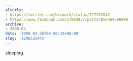 ```yaml
---
alturls:
- https://twitter.com/bismark/status/777252642
- https://www.facebook.com/17803937/posts/856464596099
archive:
- 2008-03
date: '2008-03-26T08:50:43+00:00'
slug: '1206521443'
---
```


sleeping.

